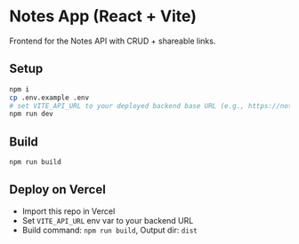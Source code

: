 # Notes App (React + Vite)

Frontend for the Notes API with CRUD + shareable links.

## Setup
```bash
npm i
cp .env.example .env
# set VITE_API_URL to your deployed backend base URL (e.g., https://notes-fastapi.onrender.com)
npm run dev
```

## Build
```bash
npm run build
```

## Deploy on Vercel
- Import this repo in Vercel
- Set `VITE_API_URL` env var to your backend URL
- Build command: `npm run build`, Output dir: `dist`
